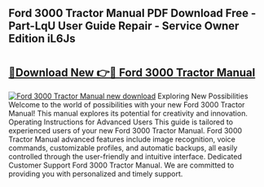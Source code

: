 ## Ford 3000 Tractor Manual PDF Download Free - Part-LqU User Guide Repair - Service Owner Edition iL6Js

# <h2><a href="http://bc11679.oget.top/?id=Ford+3000+Tractor+Manual">🔗Download New 👉🔴 Ford 3000 Tractor Manual</a></h2>

[![Ford 3000 Tractor Manual new download](https://i.imgur.com/5g1atiW.png)](http://bc11679.oget.top/?id=Ford+3000+Tractor+Manual)
Exploring New Possibilities Welcome to the world of possibilities with your new Ford 3000 Tractor Manual! This manual explores its potential for creativity and innovation. Operating Instructions for Advanced Users This guide is tailored to experienced users of your new Ford 3000 Tractor Manual. Ford 3000 Tractor Manual advanced features include image recognition, voice commands, customizable profiles, and automatic backups, all easily controlled through the user-friendly and intuitive interface. Dedicated Customer Support Ford 3000 Tractor Manual. We are committed to providing you with personalized and timely support.
